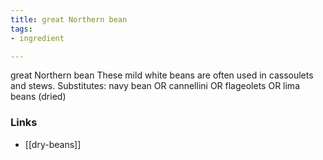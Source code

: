 ```yaml
---
title: great Northern bean
tags:
- ingredient

---
```

great Northern bean These mild white beans are often used in cassoulets and stews. Substitutes: navy bean OR cannellini OR flageolets OR lima beans (dried)

### Links

* [[dry-beans]]
